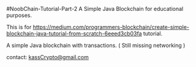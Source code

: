 #NoobChain-Tutorial-Part-2
A Simple Java Blockchain for educational purposes.

This is for https://medium.com/programmers-blockchain/create-simple-blockchain-java-tutorial-from-scratch-6eeed3cb03fa tutorial.

A simple Java blockchain with transactions. ( Still missing networking )

contact: kassCrypto@gmail.com
